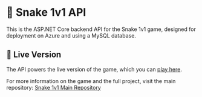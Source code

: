 # 🐍 Snake 1v1 API
This is the ASP.NET Core backend API for the Snake 1v1 game, designed for deployment on Azure and using a MySQL database.

## 🚀 Live Version
The API powers the live version of the game, which you can [play here](https://heldergomesramos.github.io/Snake-1v1).

For more information on the game and the full project, visit the main repository:
[Snake 1v1 Main Repository](https://github.com/heldergomesramos/Snake-1v1)
